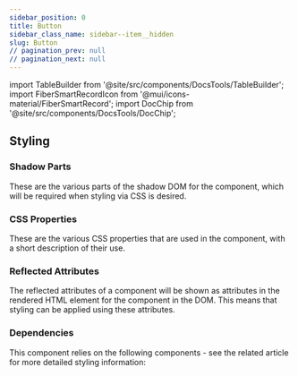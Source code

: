 ```yaml
---
sidebar_position: 0
title: Button
sidebar_class_name: sidebar--item__hidden
slug: Button
// pagination_prev: null
// pagination_next: null
---
```


import TableBuilder from '@site/src/components/DocsTools/TableBuilder';
import FiberSmartRecordIcon from '@mui/icons-material/FiberSmartRecord';
import DocChip from '@site/src/components/DocsTools/DocChip';

<DocChip tooltipText="This component will render with a shadow DOM, an API built into the browser that facilitates encapsulation." label="Shadow" target="_blank" clickable={false} iconName='shadow' />

<DocChip tooltipText="The name of the web component that will render in the DOM." label="bbj-button" clickable={false} iconName='code'/>

## Styling

### Shadow Parts
These are the various parts of the shadow DOM for the component, which will be required when styling via CSS is desired.
<TableBuilder tag='bbj-button' table="parts"/>

### CSS Properties

  These are the various CSS properties that are used in the component, with a short description of their use.
  
  <TableBuilder tag='bbj-button' table="properties"/>

### Reflected Attributes

  The reflected attributes of a component will be shown as attributes in the rendered HTML element for the component in the DOM. This means that styling can be applied using these attributes.
  
  <TableBuilder tag='bbj-button' table="reflects"/>

### Dependencies

This component relies on the following components - see the related article for more detailed styling information:

<TableBuilder tag='bbj-button' table="dependencies"/>
